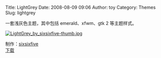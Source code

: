 Title: LightGrey
Date: 2008-08-09 09:06
Author: toy
Category: Themes
Slug: lightgrey

一套浅灰色主题，其中包括 emerald、xfwm、gtk 2 等主题样式。

[![LightGrey\_by\_sixsixfive-thumb.jpg](http://i.linuxtoy.org/i/2008/08/LightGrey_by_sixsixfive-thumb.jpg)](http://i.linuxtoy.org/i/2008/08/LightGrey_by_sixsixfive.jpg)

制作：[sixsixfive](http://sixsixfive.deviantart.com/)  
[下载](http://sixsixfive.deviantart.com/art/LightGrey-94199153)
